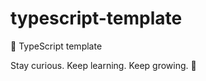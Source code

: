# typescript-template

🌱 TypeScript template

<!-- INSPIRATIONAL_QUOTE_START -->
Stay curious. Keep learning. Keep growing.
🐯
<!-- INSPIRATIONAL_QUOTE_END -->
